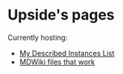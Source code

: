 # Upside's pages
Currently hosting:

* [ My Described Instances List](./DescribedInstances.html)
* [ MDWiki files that work](mdwiki-files.html)


